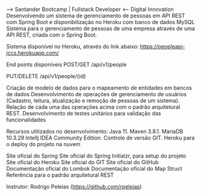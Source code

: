 --> Santander Bootcamp | Fullstack Developer <--
Digital Innovation
Desenvolvendo um sistema de gerenciamento de pessoas em API REST com Spring Boot e disponibilização no Heroku com banco de dados MySQL
Sistema para o gerenciamento de pessoas de uma empresa através de uma API REST, criada com o Spring Boot.

Sistema disponível no Heroku, através do link abaixo:
https://peopleapi-jccs.herokuapp.com/

End points disponíveis
POST/GET
/api/v1/people

PUT/DELETE
/api/v1/people/{id}

Criação de modelo de dados para o mapeamento de entidades em bancos de dados
Desenvolvimento de operações de gerenciamento de usuários (Cadastro, leitura, atualização e remoção de pessoas de um sistema).
Relação de cada uma das operações acima com o padrão arquitetural REST.
Desenvolvimento de testes unitários para validação das funcionalidades

Recursos utilizados no desenvolvimento:
Java 11.
Maven 3.8.1.
MariaDB 10.3.29
Intellj IDEA Community Edition.
Controle de versão GIT.
Heroku para o deploy do projeto na nuvem

Site oficial do Spring
Site oficial do Spring Initialzr, para setup do projeto
Site oficial do Heroku
Site oficial do GIT
Site oficial do GitHub
Documentação oficial do Lombok
Documentação oficial do Map Struct
Referência para o padrão arquitetural REST

Instrutor: Rodrigo Peleias (https://github.com/rpeleias)